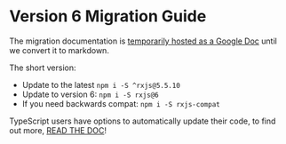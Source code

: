 # Version 6 Migration Guide

The migration documentation is [temporarily hosted as a Google Doc](https://docs.google.com/document/d/12nlLt71VLKb-z3YaSGzUfx6mJbc34nsMXtByPUN35cg/edit?usp=sharing)
until we convert it to markdown.

The short version:

- Update to the latest `npm i -S ^rxjs@5.5.10`
- Update to version 6: `npm i -S rxjs@6`
- If you need backwards compat: `npm i -S rxjs-compat`

TypeScript users have options to automatically update their code, to find out more,
[READ THE DOC](https://docs.google.com/document/d/12nlLt71VLKb-z3YaSGzUfx6mJbc34nsMXtByPUN35cg/edit?usp=sharing)!
